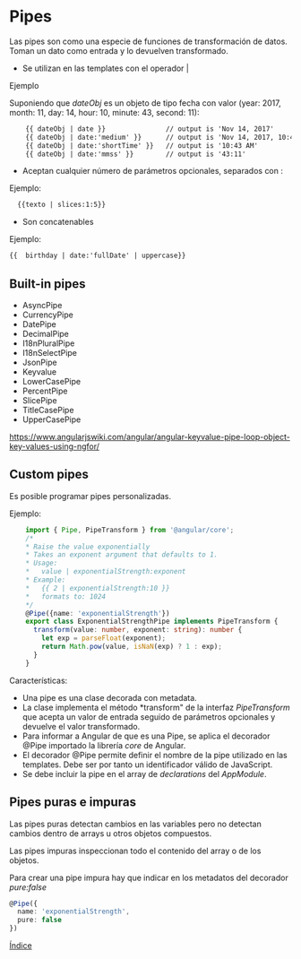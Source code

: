 # Pipes

Las pipes son como una especie de funciones de transformación de datos. Toman un dato como entrada y lo devuelven transformado.

- Se utilizan en las templates con el operador | 

Ejemplo

Suponiendo que *dateObj* es un objeto de tipo fecha con valor (year: 2017, month: 11, day: 14, hour: 10, minute: 43, second: 11):

```html
    {{ dateObj | date }}               // output is 'Nov 14, 2017'
    {{ dateObj | date:'medium' }}      // output is 'Nov 14, 2017, 10:43:11 AM'
    {{ dateObj | date:'shortTime' }}   // output is '10:43 AM'
    {{ dateObj | date:'mmss' }}        // output is '43:11'
```

- Aceptan cualquier número de parámetros opcionales, separados con :

Ejemplo:

```html
  {{texto | slices:1:5}}
```

- Son concatenables

Ejemplo: 

```html
{{  birthday | date:'fullDate' | uppercase}}
```

## Built-in pipes

- AsyncPipe
- CurrencyPipe
- DatePipe
- DecimalPipe
- I18nPluralPipe
- I18nSelectPipe
- JsonPipe
- Keyvalue
- LowerCasePipe
- PercentPipe
- SlicePipe
- TitleCasePipe
- UpperCasePipe

[Documentación pipe]: (https://angular.io/api?type=pipe)

https://www.angularjswiki.com/angular/angular-keyvalue-pipe-loop-object-key-values-using-ngfor/

## Custom pipes

Es posible programar pipes personalizadas.

Ejemplo:

``` typescript
    import { Pipe, PipeTransform } from '@angular/core';
    /*
    * Raise the value exponentially
    * Takes an exponent argument that defaults to 1.
    * Usage:
    *   value | exponentialStrength:exponent
    * Example:
    *   {{ 2 | exponentialStrength:10 }}
    *   formats to: 1024
    */
    @Pipe({name: 'exponentialStrength'})
    export class ExponentialStrengthPipe implements PipeTransform {
      transform(value: number, exponent: string): number {
        let exp = parseFloat(exponent);
        return Math.pow(value, isNaN(exp) ? 1 : exp);
      }
    }
```

Características:

- Una pipe es una clase decorada con metadata.
- La clase implementa el método *transform" de la interfaz *PipeTransform* que acepta un valor de entrada seguido de parámetros opcionales y devuelve el valor transformado.
- Para informar a Angular de que es una Pipe, se aplica el decorador @Pipe importado la librería *core* de Angular.
- El decorador @Pipe permite definir el nombre de la pipe utilizado en las templates. Debe ser por tanto un identificador válido de JavaScript.
- Se debe incluir la pipe en el array de *declarations* del *AppModule*.

## Pipes puras e impuras

Las pipes puras detectan cambios en las variables pero no detectan cambios dentro de arrays u otros objetos compuestos.

Las pipes impuras inspeccionan todo el contenido del array o de los objetos.

Para crear una pipe impura hay que indicar en los metadatos del decorador *pure:false*
```typescript
@Pipe({
  name: 'exponentialStrength',
  pure: false
})
```


[Índice](index.md)
